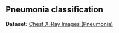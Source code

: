 ## Pneumonia classification

**Dataset:** [Chest X-Ray Images (Pneumonia)](https://www.kaggle.com/datasets/paultimothymooney/chest-xray-pneumonia)